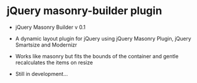jQuery masonry-builder plugin
============================

* jQuery Masonry Builder v 0.1
* A dynamic layout plugin for jQuery using jQuery Masonry Plugin, jQuery Smartsize and Modernizr
* Works like masonry but fits the bounds of the container and gentle recalculates the items on resize

* Still in development...

